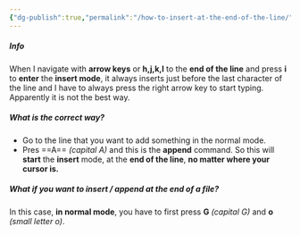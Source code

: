 ```yaml
---
{"dg-publish":true,"permalink":"/how-to-insert-at-the-end-of-the-line/","noteIcon":""}
---
```


##### Info
When I navigate with **arrow keys** or **h,j,k,l** to the **end of the line** and press **i** to **enter** the **insert mode**, it always inserts just before the last character of the line and I have to always press the right arrow key to start typing. Apparently it is not the best way.

##### What is the correct way?
- Go to the line that you want to add something in the normal mode.
- Pres ==A== *(capital A)* and this is the **append** command. So this will **start** the **insert** mode, at the **end of the line**, **no matter where your cursor is.**

##### What if you want to insert / append at the end of a file?
In this case, **in normal mode**,  you have to first press **G** *(capital G)* and **o** *(small letter o)*. 